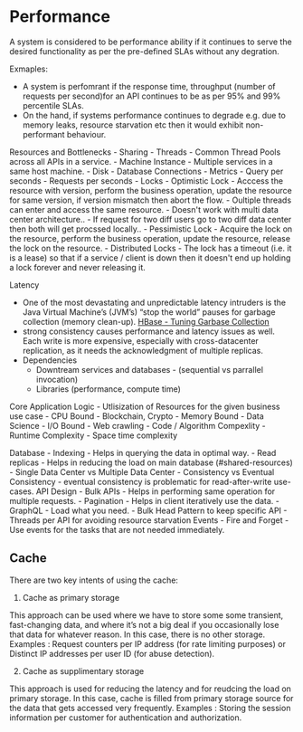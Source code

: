 # Performance

A system is considered to be performance ability if it continues to serve the desired functionality as per the pre-defined SLAs without any degration.

Exmaples:
 - A system is perfomrant if the response time, throughput (number of requests per second)for an API continues to be as per 95% and 99% percentile SLAs.
 - On the hand, if systems performance continues to degrade e.g. due to memory leaks, resource starvation etc then it would exhibit non-performant behaviour.


Resources and Bottlenecks
    - Sharing
        - Threads - Common Thread Pools across all APIs in a service.
        - Machine Instance  - Multiple services in a same host machine.
        - Disk
        - Database Connections
    - Metrics
        - Query per seconds
        - Requests per seconds
    - Locks
        - Optimistic Lock
	        - Acccess the resource with version, perform the business operation, update the resource for same version,  if version mismatch then abort the flow.
	    - Oultiple threads can enter and access the same resource.
	    - Doesn't work with multi data center architecture..
	        - If request for two diff users go to two diff data center then both will get procssed locally..
        - Pessimistic Lock
            - Acquire the lock on the resource, perform the business operation, update the resource, release the lock on the resource.
    - Distributed Locks
        - The lock has a timeout (i.e. it is a lease) so that if a service / client is down then it doesn't end up holding a lock forever and never releasing it. 
        
Latency
- One of the most devastating and unpredictable latency intruders is the Java Virtual Machine’s (JVM’s) “stop the world” pauses for garbage collection (memory clean-up). [HBase - Tuning Garbase Collection](https://blog.cloudera.com/tuning-java-garbage-collection-for-hbase/)
- strong consistency causes performance and latency issues as well. Each write is more expensive, especially with cross-datacenter replication, as it needs the acknowledgment of multiple replicas. 
- Dependencies 
    - Downtream services and databases - (sequential vs parrallel invocation)
    - Libraries (performance, compute time)

Core Application Logic
    - Utlisization of Resources for the given business use case
        - CPU Bound - Blockchain, Crypto
        - Memory Bound - Data Science
        - I/O Bound - Web crawling
    - Code / Algorithm Compexlity
        - Runtime Complexity
        - Space time complexity

Database
    - Indexing - Helps in querying the data in optimal way.
    - Read replicas - Helps in reducing the load on main database (#shared-resources)
    - Single Data Center vs Multiple Data Center
    - Consistency vs Eventual Consistency
        - eventual consistency is problematic for read-after-write use-cases.
API Design
    - Bulk APIs - Helps in performing same operation for multiple requests.
    - Pagination - Helps in client iteratively use the data.
    - GraphQL - Load what you need.
    - Bulk Head Pattern to keep specific API
	    - Threads per API for avoiding resource starvation
Events
    - Fire and Forget
	    - Use events for the tasks that are not needed immediately.
## Cache
There are two key intents of using the cache:
1. Cache as primary storage

This approach can be used where we have to store some some transient, fast-changing data, and where it’s not a big deal if you occasionally lose that data for whatever reason. In this case, there is no other storage.
Examples : Request counters per IP address (for rate limiting purposes) or Distinct IP addresses per user ID (for abuse detection).

2. Cache as supplimentary storage

This approach is used for reducing the latency and for reudcing the load on primary storage. In this case, cache is filled from primary storage source for the data that gets accessed very frequently.
Examples : Storing the session information per customer for authentication and authorization.



